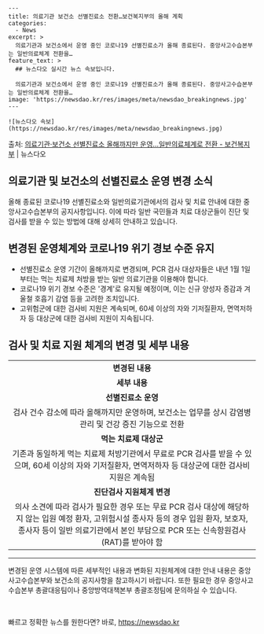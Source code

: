     ---
    title: 의료기관 보건소 선별진료소 전환…보건복지부의 올해 계획
    categories:
      - News
    excerpt: >
      의료기관과 보건소에서 운영 중인 코로나19 선별진료소가 올해 종료된다. 중앙사고수습본부는 일반의료체계 전환을…
    feature_text: >
      ## 뉴스다오 실시간 뉴스 속보입니다.
    
      의료기관과 보건소에서 운영 중인 코로나19 선별진료소가 올해 종료된다. 중앙사고수습본부는 일반의료체계 전환을…
    image: 'https://newsdao.kr/res/images/meta/newsdao_breakingnews.jpg'
    ---
    
    ![뉴스다오 속보](https://newsdao.kr/res/images/meta/newsdao_breakingnews.jpg)

<p>출처: <a href="https://newsdao.kr/2813" rel="dofollow">의료기관·보건소 선별진료소 올해까지만 운영…일반의료체계로 전환 - 보건복지부</a> | 뉴스다오</p>

<h2>의료기관 및 보건소의 선별진료소 운영 변경 소식</h2>
<p data-ke-size="size16">올해 종료된 코로나19 선별진료소와 일반의료기관에서의 검사 및 치료 안내에 대한 중앙사고수습본부의 공지사항입니다. 이에 따라 일반 국민들과 치료 대상군들이 진단 및 검사를 받을 수 있는 방법에 대해 상세히 안내하고 있습니다.</p>
<h2 data-ke-size="size26">변경된 운영체계와 코로나19 위기 경보 수준 유지</h2>
<ul>
  <li>선별진료소 운영 기간이 올해까지로 변경되며, PCR 검사 대상자들은 내년 1월 1일부터는 먹는 치료제 처방을 받는 일반 의료기관을 이용해야 합니다.</li>
  <li>코로나19 위기 경보 수준은 '경계'로 유지될 예정이며, 이는 신규 양성자 증감과 겨울철 호흡기 감염 등을 고려한 조치입니다.</li>
  <li>고위험군에 대한 검사비 지원은 계속되며, 60세 이상의 자와 기저질환자, 면역저하자 등 대상군에 대한 검사비 지원이 지속됩니다.</li>
</ul>
<h2 data-ke-size="size26">검사 및 치료 지원 체계의 변경 및 세부 내용</h2>
<table>
  <tr>
    <td style="text-align: center; height: 17px;"><b>변경된 내용</b></td>
  </tr>
  <tr>
    <td style="text-align: center; height: 17px;"><b>세부 내용</b></td>
  </tr>
  <tr>
    <td style="text-align: center; height: 17px;"><b>선별진료소 운영</b></td>
  </tr>
  <tr>
    <td style="text-align: center; height: 17px;">검사 건수 감소에 따라 올해까지만 운영하며, 보건소는 업무를 상시 감염병 관리 및 건강 증진 기능으로 전환</td>
  </tr>
  <tr>
    <td style="text-align: center; height: 17px;"><b>먹는 치료제 대상군</b></td>
  </tr>
  <tr>
    <td style="text-align: center; height: 17px;">기존과 동일하게 먹는 치료제 처방기관에서 무료로 PCR 검사를 받을 수 있으며, 60세 이상의 자와 기저질환자, 면역저하자 등 대상군에 대한 검사비 지원은 계속됨</td>
  </tr>
  <tr>
    <td style="text-align: center; height: 17px;"><b>진단검사 지원체계 변경</b></td>
  </tr>
  <tr>
    <td style="text-align: center; height: 17px;">의사 소견에 따라 검사가 필요한 경우 또는 무료 PCR 검사 대상에 해당하지 않는 입원 예정 환자, 고위험시설 종사자 등의 경우 입원 환자, 보호자, 종사자 등이 일반 의료기관에서 본인 부담으로 PCR 또는 신속항원검사(RAT)를 받아야 함</td>
  </tr>
</table>
<hr>
<p data-ke-size="size16">변경된 운영 시스템에 따른 세부적인 내용과 변화된 지원체계에 대한 안내 내용은 중앙사고수습본부와 보건소의 공지사항을 참고하시기 바랍니다. 또한 필요한 경우 중앙사고수습본부 총괄대응팀이나 중앙방역대책본부 총괄조정팀에 문의하실 수 있습니다.</p>
<p data-ke-size="size16">&nbsp;</p> 

빠르고 정확한 뉴스를 원한다면? 바로, <a href="https://newsdao.kr" rel="dofollow">https://newsdao.kr</a>


    
